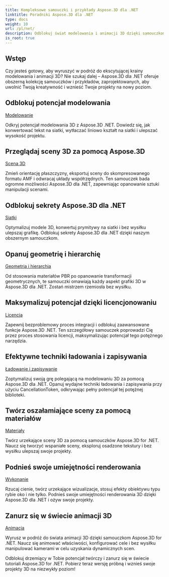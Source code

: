 ```yaml
---
title: Kompleksowe samouczki i przykłady Aspose.3D dla .NET
linktitle: Poradniki Aspose.3D dla .NET
type: docs
weight: 10
url: /pl/net/
description: Odblokuj świat modelowania i animacji 3D dzięki samouczkom Aspose.3D for .NET. Podnieś poziom swoich projektów bez wysiłku – od renderowania po wytłaczanie liniowe.
is_root: true
---
```

## Wstęp

Czy jesteś gotowy, aby wyruszyć w podróż do ekscytującej krainy modelowania i animacji 3D? Nie szukaj dalej – Aspose.3D dla .NET oferuje obszerną kolekcję samouczków i przykładów, zaprojektowanych, aby uwolnić Twoją kreatywność i wznieść Twoje projekty na nowy poziom.

##  Odblokuj potencjał modelowania
[Modelowanie](./3d-modeling/)

Odkryj potencjał modelowania 3D z Aspose.3D .NET. Dowiedz się, jak konwertować tekst na siatki, wytłaczać liniowo kształt na siatki i ulepszać wysokość projektu.


##  Przeglądaj sceny 3D za pomocą Aspose.3D
[Scena 3D](./3d-scene/)

Zmień orientację płaszczyzny, eksportuj sceny do skompresowanego formatu AMF i odwracaj układy współrzędnych. Ten samouczek bada ogromne możliwości Aspose.3D dla .NET, zapewniając opanowanie sztuki manipulacji scenami.

##  Odblokuj sekrety Aspose.3D dla .NET
[Siatki](./meshes/)

Optymalizuj modele 3D, konwertuj prymitywy na siatki i bez wysiłku ulepszaj grafikę. Odblokuj sekrety Aspose.3D dla .NET dzięki naszym obszernym samouczkom.


##  Opanuj geometrię i hierarchię
[Geometria i hierarchia](./geometry-and-hierarchy/)

Od stosowania materiałów PBR po opanowanie transformacji geometrycznych, te samouczki omawiają każdy aspekt grafiki 3D w Aspose.3D dla .NET. Zostań mistrzem rzemiosła bez wysiłku.

##  Maksymalizuj potencjał dzięki licencjonowaniu
[Licencja](./license/)

Zapewnij bezproblemowy proces integracji i odblokuj zaawansowane funkcje Aspose.3D .NET. Ten szczegółowy samouczek poprowadzi Cię przez proces stosowania licencji, maksymalizując potencjał tego potężnego narzędzia.

##  Efektywne techniki ładowania i zapisywania
[Ładowanie i zapisywanie](./loading-and-saving/)

Zoptymalizuj swoją grę polegającą na modelowaniu 3D za pomocą Aspose.3D dla .NET. Opanuj wydajne techniki ładowania i zapisywania przy użyciu CancellationToken, odkrywając pełny potencjał tej potężnej biblioteki.

##  Twórz oszałamiające sceny za pomocą materiałów
[Materiały](./materials/)

Twórz urzekające sceny 3D za pomocą samouczków Aspose.3D for .NET. Naucz się tworzyć wspaniałe sceny, eksploruj osadzone tekstury i bez wysiłku ulepszaj swoje projekty.

##  Podnieś swoje umiejętności renderowania
[Wykonanie](./rendering/)

Rzucaj cienie, twórz urzekające wizualizacje, stosuj efekty obiektywu typu rybie oko i nie tylko. Podnieś swoje umiejętności renderowania 3D dzięki Aspose.3D dla .NET i ożyw swoje projekty.

##  Zanurz się w świecie animacji 3D
[Animacja](./animation/)

Wyrusz w podróż do świata animacji 3D dzięki samouczkom Aspose.3D for .NET. Naucz się animować właściwości, konfigurować cele i bez wysiłku manipulować kamerami w celu uzyskania dynamicznych scen.


Odblokuj drzemiący w Tobie potencjał twórczy i zanurz się w świecie tutoriali Aspose.3D for .NET. Pobierz teraz wersję próbną i wznieś swoje projekty 3D na niezwykły poziom!
